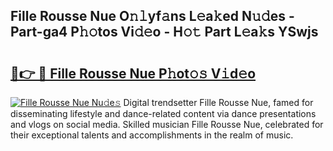 ## Fille Rousse Nue O𝚗𝚕yf𝚊ns L𝚎a𝚔ed N𝚞𝚍es - Part-ga4 P𝚑𝚘tos Vi𝚍𝚎o - H𝚘𝚝 Part L𝚎a𝚔s YSwjs

# <h2><a href="http://kf485y.oniu.top/?m=Fille+Rousse+Nue">🔗👉 🔴 Fille Rousse Nue P𝚑ot𝚘𝚜 V𝚒d𝚎o</a></h2>

[![Fille Rousse Nue Nu𝚍e𝚜](https://i.imgur.com/0qMVB7G.gif)](http://kf485y.oniu.top/?m=Fille+Rousse+Nue)
Digital trendsetter Fille Rousse Nue, famed for disseminating lifestyle and dance-related content via dance presentations and vlogs on social media. Skilled musician Fille Rousse Nue, celebrated for their exceptional talents and accomplishments in the realm of music.  
